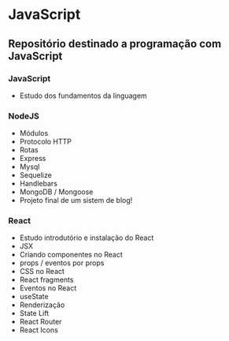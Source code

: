 # JavaScript 

##  Repositório destinado a programação com JavaScript

### JavaScript 
  - Estudo dos fundamentos da linguagem 

### NodeJS
  - Módulos
  - Protocolo HTTP
  - Rotas
  - Express
  - Mysql
  - Sequelize
  - Handlebars
  - MongoDB / Mongoose
  - Projeto final de um sistem de blog!
### React
  - Estudo introdutório e instalação do React
  - JSX
  - Criando componentes no React
  - props / eventos por props
  - CSS no React
  - React fragments
  - Eventos no React
  - useState
  - Renderização
  - State Lift
  - React Router
  - React Icons


